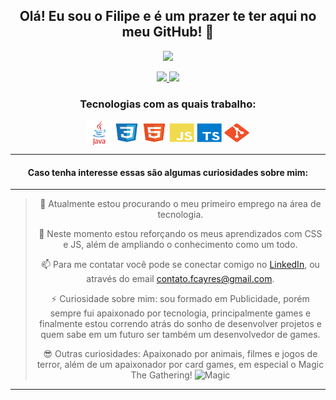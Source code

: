 <div align="center">

<h2>Olá! Eu sou o Filipe e é um prazer te ter aqui no meu GitHub! 🖖</h2>

<img height="100px" src="https://user-images.githubusercontent.com/103070455/192915534-bd318f22-8ca9-4c2f-9ec1-8da6206e8b5f.gif"><br>

<a href="https://github.com/Filipeck">
<img height="160em" src="https://github-readme-stats.vercel.app/api?username=Filipeck&show_icons=true&theme=tokyonight&include_all_commits=true&count_private=true"/>
<img height="160em" src="https://github-readme-stats.vercel.app/api/top-langs/?username=Filipeck&layout=compact&langs_count=7&theme=tokyonight"/></a>

<br>
  
<h3>Tecnologias com as quais trabalho:</h3>
  <img align="center" alt="Filipe-Ts" height="40" width="40" src=https://raw.githubusercontent.com/devicons/devicon/master/icons/java/java-original-wordmark.svg>
  <img align="center" alt="Filipe-CSS" height="30" width="40" src="https://raw.githubusercontent.com/devicons/devicon/master/icons/css3/css3-original.svg">
  <img align="center" alt="Filipe-HTML" height="30" width="40" src="https://raw.githubusercontent.com/devicons/devicon/master/icons/html5/html5-original.svg">
  <img align="center" alt="Filipe-Js" height="30" width="40" src="https://raw.githubusercontent.com/devicons/devicon/master/icons/javascript/javascript-plain.svg">
  <img align="center" alt="Filipe-Ts" height="30" width="40" src="https://raw.githubusercontent.com/devicons/devicon/master/icons/typescript/typescript-plain.svg">
  <img align="center" alt="Filipe-Ts" height="30" width="40" src="https://raw.githubusercontent.com/devicons/devicon/master/icons/git/git-original.svg">
  
     
<hr><h4>Caso tenha interesse essas são algumas curiosidades sobre mim:</h4>

---

> 🔭 Atualmente estou procurando o meu primeiro emprego na área de tecnologia.
>
> 🌱 Neste momento estou reforçando os meus aprendizados com CSS e JS, além de ampliando o conhecimento como um todo.
>
> 📫 Para me contatar você pode se conectar comigo no <a href="https://www.linkedin.com/in/filipe-cayres/">LinkedIn</a>, ou através do email <a href="mail:contato.fcayres@gmail.com">contato.fcayres@gmail.com</a>.
>
> ⚡ Curiosidade sobre mim: sou formado em Publicidade, porém sempre fui apaixonado por tecnologia, principalmente games e finalmente estou correndo atrás do sonho de desenvolver projetos e quem sabe em um futuro ser também um desenvolvedor de games.
>
> 😎 Outras curiosidades: Apaixonado por animais, filmes e jogos de terror, além de um apaixonador por card games, em especial o Magic The Gathering! <img alt="Magic" height="30" src="https://user-images.githubusercontent.com/103070455/192915003-4332f99f-f537-4c8d-a848-b5a06dc9d389.gif">

---

</div>
